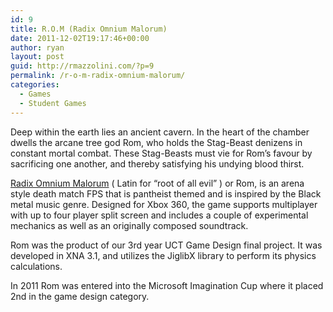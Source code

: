 ```yaml
---
id: 9
title: R.O.M (Radix Omnium Malorum)
date: 2011-12-02T19:17:46+00:00
author: ryan
layout: post
guid: http://rmazzolini.com/?p=9
permalink: /r-o-m-radix-omnium-malorum/
categories:
  - Games
  - Student Games
---
```

<div style="text-align: left;" align="center">
  <p>
    Deep within the earth lies an ancient cavern. In the heart of the chamber dwells the arcane tree god Rom, who holds the Stag-Beast denizens in constant mortal combat. These Stag-Beasts must vie for Rom&#8217;s favour by sacrificing one another, and thereby satisfying his undying blood thirst.
  </p>
  
  <p>
    <a href="http://pubs.cs.uct.ac.za/gamesproj/cgi-bin/view/2011/mazzolini_miller_pieterse.zip/Web/" target="_blank">Radix Omnium Malorum</a> ( Latin for &#8220;root of all evil&#8221; ) or Rom, is an arena style death match FPS that is pantheist themed and is inspired by the Black metal music genre. Designed for Xbox 360, the game supports multiplayer with up to four player split screen and includes a couple of experimental mechanics as well as an originally composed soundtrack.
  </p>
  
  <p>
    Rom was the product of our 3rd year UCT Game Design final project. It was developed in XNA 3.1, and utilizes the JiglibX library to perform its physics calculations.
  </p>
  
  <p>
    In 2011 Rom was entered into the Microsoft Imagination Cup where it placed 2nd in the game design category.
  </p>
</div>

<div style="text-align: left;" align="center">
</div>